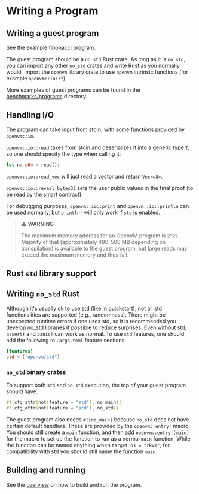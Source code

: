 # Writing a Program

## Writing a guest program

See the example [fibonacci program](https://github.com/openvm-org/openvm-example-fibonacci).

The guest program should be a `no_std` Rust crate. As long as it is `no_std`, you can import any other
`no_std` crates and write Rust as you normally would. Import the `openvm` library crate to use `openvm` intrinsic functions (for example `openvm::io::*`).

More examples of guest programs can be found in the [benchmarks/programs](https://github.com/openvm-org/openvm/tree/main/benchmarks/programs) directory.

## Handling I/O

The program can take input from stdin, with some functions provided by `openvm::io`.

`openvm::io::read` takes from stdin and deserializes it into a generic type `T`, so one should specify the type when calling it:

```rust
let n: u64 = read();
```

`openvm::io::read_vec` will just read a vector and return `Vec<u8>`.

`openvm::io::reveal_bytes32` sets the user public values in the final proof (to be read by the smart contract).

For debugging purposes, `openvm::io::print` and `openvm::io::println` can be used normally, but `println!` will only work if `std` is enabled.

> ⚠️ **WARNING**
>
> The maximum memory address for an OpenVM program is `2^29`. Majority of that (approximately 480-500 MB depending on transpilation) is available to the guest program, but large reads may exceed the maximum memory and thus fail.

## Rust `std` library support

## Writing `no_std` Rust

Although it's usually ok to use std (like in quickstart), not all std functionalities are supported (e.g., randomness). There might be unexpected runtime errors if one uses std, so it is recommended you develop no_std libraries if possible to reduce surprises.
Even without std, `assert!` and `panic!` can work as normal. To use `std` features, one should add the following to `Cargo.toml` feature sections:

```toml
[features]
std = ["openvm/std"]
```

### `no_std` binary crates

To support both `std` and `no_std` execution, the top of your guest program should have:

```rust
#![cfg_attr(not(feature = "std"), no_main)]
#![cfg_attr(not(feature = "std"), no_std)]
```
The guest program also needs `#![no_main]` because `no_std` does not have certain default handlers. These are provided by the `openvm::entry!` macro. You should still create a `main` function, and then add `openvm::entry!(main)` for the macro to set up the function to run as a normal `main` function. While the function can be named anything when `target_os = "zkvm"`, for compatibility with std you should still name the function `main`.


## Building and running

See the [overview](./overview.md) on how to build and run the program.
